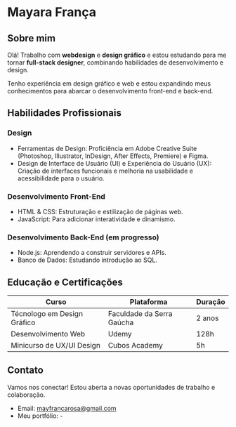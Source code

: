 # Mayara França

## Sobre mim

Olá! Trabalho com **webdesign** e **design gráfico** e estou estudando para me tornar **full-stack designer**, combinando habilidades de desenvolvimento e design. 

Tenho experiência em design gráfico e web e estou expandindo meus conhecimentos para abarcar o desenvolvimento front-end e back-end. 

## Habilidades Profissionais

### Design

- Ferramentas de Design: Proficiência em Adobe Creative Suite (Photoshop, Illustrator, InDesign, After Effects, Premiere) e Figma. 
- Design de Interface de Usuário (UI) e Experiência do Usuário (UX): Criação de interfaces funcionais e melhoria na usabilidade e acessibilidade para o usuário. 

### Desenvolvimento Front-End

- HTML & CSS: Estruturação e estilização de páginas web. 
- JavaScript: Para adicionar interatividade e dinamismo. 

### Desenvolvimento Back-End (em progresso)

- Node.js: Aprendendo a construir servidores e APIs. 
- Banco de Dados: Estudando introdução ao SQL. 

## Educação e Certificações

| Curso | Plataforma | Duração |
| ----- | --------- | ------- |
| Técnologo em Design Gráfico | Faculdade da Serra Gaúcha | 2 anos |
| Desenvolvimento Web | Udemy |  128h |
| Minicurso de UX/UI Design | Cubos Academy | 5h |

## Contato

Vamos nos conectar! Estou aberta a novas oportunidades de trabalho e colaboração.

- Email: mayfrancarosa@gmail.com
- Meu portfólio: -
